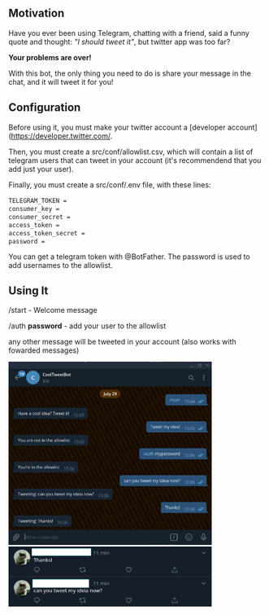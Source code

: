 ## Motivation
Have you ever been using Telegram, chatting with a friend, said a funny quote and thought: _"I should tweet it"_, but twitter app was too far?

**Your problems are over!**

With this bot, the only thing you need to do is share your message in the chat, and it will tweet it for you!

## Configuration

Before using it, you must make your twitter account a [developer account](https://developer.twitter.com/.

Then, you must create a src/conf/allowlist.csv, which will contain a list of telegram users that can tweet in your account (it's recommendend that you add just your user).

Finally, you must create a src/conf/.env file, with these lines:

```
TELEGRAM_TOKEN =
consumer_key = 
consumer_secret = 
access_token = 
access_token_secret = 
password = 
```

You can get a telegram token with @BotFather. The password is used to add usernames to the allowlist.

## Using It

/start - Welcome message

/auth __password__ - add your user to the allowlist

any other message will be tweeted in your account (also works with fowarded messages)

<img src="readme_image00.png" alt="drawing" width="400"/>
<img src="readme_image01.png" alt="drawing" width="400"/>